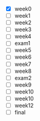 - [x] week0
- [ ] week1
- [ ] week2
- [ ] week3
- [ ] week4
- [ ] exam1
- [ ] week5
- [ ] week6
- [ ] week7
- [ ] week8
- [ ] exam2
- [ ] week9
- [ ] week10
- [ ] week10
- [ ] week12
- [ ] final
